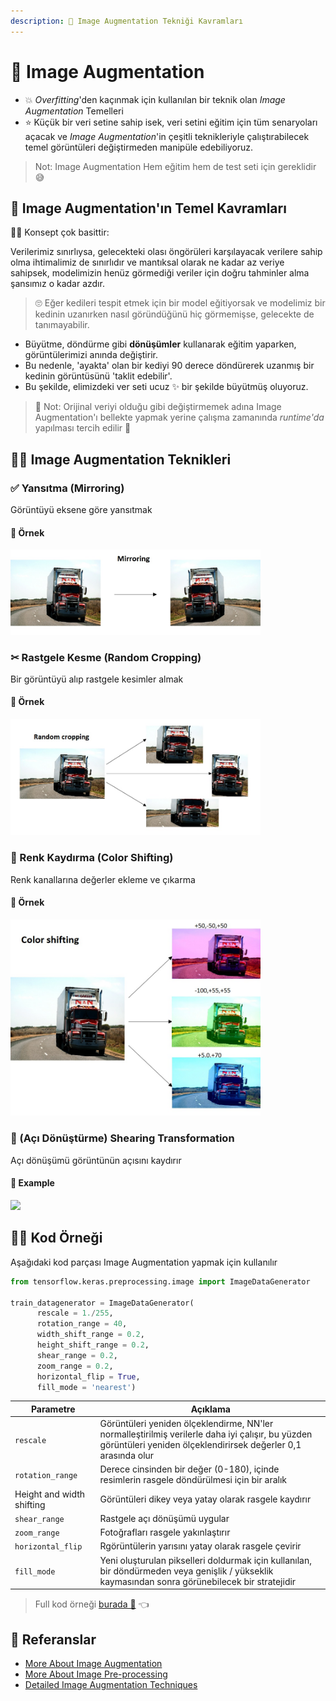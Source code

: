 ```yaml
---
description: 🤡 Image Augmentation Tekniği Kavramları
---
```


# 🤡 Image Augmentation
- 💥 _Overfitting_'den kaçınmak için kullanılan bir teknik olan _Image Augmentation_ Temelleri
- ⭐ Küçük bir veri setine sahip isek, veri setini eğitim için tüm senaryoları açacak ve _Image Augmentation_'in çeşitli teknikleriyle çalıştırabilecek temel görüntüleri değiştirmeden manipüle edebiliyoruz.

> Not: Image Augmentation Hem eğitim hem de test seti için gereklidir 😅

## 🚩 Image Augmentation'ın Temel Kavramları

👩‍🏫 Konsept çok basittir:

Verilerimiz sınırlıysa, gelecekteki olası öngörüleri karşılayacak verilere sahip olma ihtimalimiz de sınırlıdır ve mantıksal olarak ne kadar az veriye sahipsek, modelimizin henüz görmediği veriler için doğru tahminler alma şansımız o kadar azdır.

> 🙄 Eğer kedileri tespit etmek için bir model eğitiyorsak ve modelimiz bir kedinin uzanırken nasıl göründüğünü hiç görmemişse, gelecekte de tanımayabilir.

- Büyütme, döndürme gibi **dönüşümler** kullanarak eğitim yaparken, görüntülerimizi anında değiştirir. 
- Bu nedenle, 'ayakta' olan bir kediyi 90 derece döndürerek uzanmış bir kedinin görüntüsünü 'taklit edebilir'.
- Bu şekilde, elimizdeki ver seti ucuz ✨ bir şekilde büyütmüş oluyoruz.

> 🔎 Not: Orijinal veriyi olduğu gibi değiştirmemek adına Image Augmentation'ı bellekte yapmak yerine çalışma zamanında _runtime'da_ yapılması tercih edilir 🤔


## 🤸‍♀️ Image Augmentation Teknikleri
### ✅ Yansıtma (Mirroring) 
Görüntüyü eksene göre yansıtmak

#### 🚀 Örnek
<img src="../res/Mirroring.jpg" width="400"  />


### ✂ Rastgele Kesme (Random Cropping) 
Bir görüntüyü alıp rastgele kesimler almak

#### 🚀 Örnek
<img src="../res/Cropping.jpg" width="400"  />

### 🎨 Renk Kaydırma (Color Shifting) 
Renk kanallarına değerler ekleme ve çıkarma

#### 🚀 Örnek
<img src="../res/ColorShifting.jpg" width="400"  />


### 📐 (Açı Dönüştürme) Shearing Transformation
Açı dönüşümü görüntünün açısını kaydırır

#### 🚀 Example
<img src="../res/ShearingTransform.jpg" width="400"  />


## 👩‍💻 Kod Örneği

Aşağıdaki kod parçası Image Augmentation yapmak için kullanılır

```python
from tensorflow.keras.preprocessing.image import ImageDataGenerator

train_datagenerator = ImageDataGenerator(
      rescale = 1./255,
      rotation_range = 40,
      width_shift_range = 0.2,
      height_shift_range = 0.2,
      shear_range = 0.2,
      zoom_range = 0.2,
      horizontal_flip = True,
      fill_mode = 'nearest')
```

| Parametre       | Açıklama      |
| --------------- |---------------|
| `rescale` | Görüntüleri yeniden ölçeklendirme, NN'ler normalleştirilmiş verilerle daha iyi çalışır, bu yüzden görüntüleri yeniden ölçeklendirirsek değerler 0,1 arasında olur |
| `rotation_range` | Derece cinsinden bir değer (0-180), içinde resimlerin rasgele döndürülmesi için bir aralık |
| Height and width shifting |  Görüntüleri dikey veya yatay olarak rasgele kaydırır |
| `shear_range` | Rastgele açı dönüşümü uygular |
| `zoom_range` | Fotoğrafları rasgele yakınlaştırır |
| `horizontal_flip` | Rgörüntülerin yarısını yatay olarak rasgele çevirir |
|  `fill_mode` | Yeni oluşturulan pikselleri doldurmak için kullanılan, bir döndürmeden veya genişlik / yükseklik kaymasından sonra görünebilecek bir stratejidir |


> Full kod örneği [burada 🐾](./0-ImageAugmentation.ipynb) 👈

## 🧐 Referanslar
* [More About Image Augmentation](https://github.com/keras-team/keras-preprocessing)
* [More About Image Pre-processing](https://keras.io/preprocessing/image/)
* [Detailed Image Augmentation Techniques](http://datahacker.rs/020-cnn-data-augmentations/)
